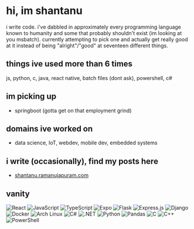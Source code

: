 # hi, im shantanu

i write code. i've dabbled in approximately every programming language known to humanity and some that probably shouldn't exist (im looking at you msbatch).
currently attempting to pick one and actually get really good at it instead of being "alright"/"good" at seventeen different things.

## things ive used more than 6 times 
js, python, c, java, react native, batch files (dont ask), powershell, c# 

## im picking up 
- springboot (gotta get on that employment grind)

## domains ive worked on
- data science, IoT, webdev, mobile dev, embedded systems

## i write (occasionally), find my posts here
- [shantanu.ramanujapuram.com](https://shantanu.ramanujapuram.com/)

## vanity 
![React](https://img.shields.io/badge/-React-61DAFB?style=flat&logo=react&logoColor=black)
![JavaScript](https://img.shields.io/badge/-JavaScript-F7DF1E?style=flat&logo=javascript&logoColor=black)
![TypeScript](https://img.shields.io/badge/-TypeScript-3178C6?style=flat&logo=typescript&logoColor=white)
![Expo](https://img.shields.io/badge/-Expo-000020?style=flat&logo=expo&logoColor=white)
![Flask](https://img.shields.io/badge/-Flask-000000?style=flat&logo=flask&logoColor=white)
![Express.js](https://img.shields.io/badge/-Express.js-000000?style=flat&logo=express&logoColor=white)
![Django](https://img.shields.io/badge/-Django-092E20?style=flat&logo=django&logoColor=white)
![Docker](https://img.shields.io/badge/-Docker-2496ED?style=flat&logo=docker&logoColor=white)
![Arch Linux](https://img.shields.io/badge/-Arch%20Linux-1793D1?style=flat&logo=archlinux&logoColor=white)
![C#](https://img.shields.io/badge/-C%23-239120?style=flat&logo=csharp&logoColor=white)
![.NET](https://img.shields.io/badge/-.NET-512BD4?style=flat&logo=dotnet&logoColor=white)
![Python](https://img.shields.io/badge/-Python-3776AB?style=flat&logo=python&logoColor=white)
![Pandas](https://img.shields.io/badge/-Pandas-150458?style=flat&logo=pandas&logoColor=white)
![C](https://img.shields.io/badge/-C-A8B9CC?style=flat&logo=c&logoColor=black)
![C++](https://img.shields.io/badge/-C++-00599C?style=flat&logo=cplusplus&logoColor=white)
![PowerShell](https://img.shields.io/badge/-PowerShell-5391FE?style=flat&logo=powershell&logoColor=white)
